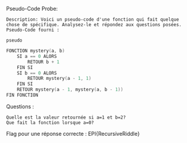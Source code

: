 Pseudo-Code Probe:

    Description: Voici un pseudo-code d'une fonction qui fait quelque chose de spécifique. Analysez-le et répondez aux questions posées.
    Pseudo-Code fourni :

    pseudo

```c++
FONCTION mystery(a, b)
    SI a == 0 ALORS
        RETOUR b + 1
    FIN SI
    SI b == 0 ALORS
        RETOUR mystery(a - 1, 1)
    FIN SI
    RETOUR mystery(a - 1, mystery(a, b - 1))
FIN FONCTION
```
Questions :

    Quelle est la valeur retournée si a=1 et b=2?
    Que fait la fonction lorsque a=0?

Flag pour une réponse correcte : EPI{RecursiveRiddle}